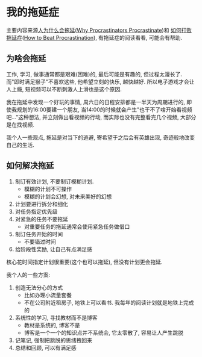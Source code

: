 # 我的拖延症

主要内容来源[人为什么会拖延](https://waitbutwhy.com/cn/%E4%BA%BA%E4%B8%BA%E4%BB%80%E4%B9%88%E4%BC%9A%E6%8B%96%E5%BB%B6)\([Why Procrastinators Procrastinate](https://waitbutwhy.com/2013/10/why-procrastinators-procrastinate.html)\)和 [如何打败拖延症](https://waitbutwhy.com/cn/%E5%A6%82%E4%BD%95%E6%89%93%E8%B4%A5%E6%8B%96%E5%BB%B6%E7%97%87)\([How to Beat Procrastination](https://waitbutwhy.com/2013/11/how-to-beat-procrastination.html)\), 有拖延症的阅读看看, 可能会有帮助.

## 为啥会拖延

工作, 学习, 做事通常都是艰难\(困难\)的, 最后可能是有趣的, 但过程太漫长了. 而"即时满足猴子"不喜欢这些, 他希望立刻的快乐, 越快越好. 所以电子游戏才会让人上瘾, 短视频可以不断刺激人上滑也是这个原因.

我在拖延中发现一个好玩的事情, 周六日的日程安排都是一半天为周期进行的, 即使我规划的16:00要建一个朋友, 当14:00的时候就会产生"也干不了啥开始看视频吧..."这种想法, 并立刻做出看视频的行动, 而实际也没有完整看完几个视频, 大部分是在找视频.

我个人一些观点, 拖延是对当下的逃避, 寄希望于之后会有英雄出现, 奇迹般地改变自己的生活.

## 如何解决拖延

1. 制订有效计划, 不要制订模糊计划.
    * 模糊的计划不可操作
    * 模糊的计划会幻想, 对未来美好的幻想
2. 计划要进行拆分和细化
3. 对任务指定优先级
4. 对紧急的任务不要拖延
    * 对重要任务的拖延通常会使用紧急任务做借口
5. 制订任务开始的时间
    * 不要错过时间
6. 给阶段性奖励, 让自己有点满足感

核心花时间指定计划很重要\(这个也可以拖延\), 但没有计划更会拖延.

我个人的一些方案:
1. 创造无法分心的方式
    * 比如办理小流量套餐
    * 不在公司附近租房子, 地铁上可以看书. 我每年的阅读计划就是地铁上完成的
2. 系统性的学习, 寻找教材而不是博客
    * 教材是系统的, 博客不是
    * 博客是一个一个的知识点并不系统会, 它太零散了, 容易让人产生跳脱
3. 记笔记, 强制把跳脱的思绪拽回来
4. 总结和回顾, 可以有满足感

